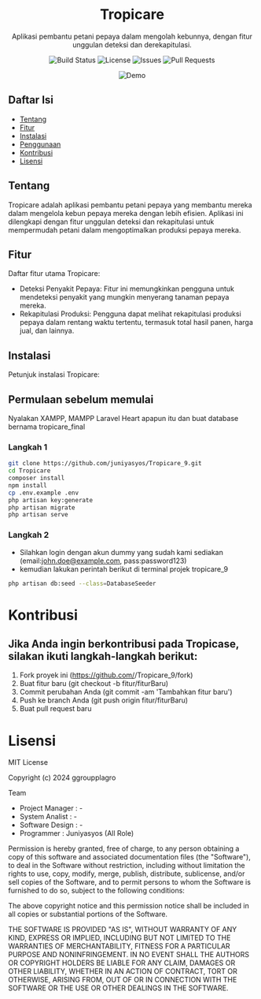 <!-- Nama Proyek -->
<h1 align="center">Tropicare</h1>

<!-- Deskripsi -->
<p align="center">Aplikasi pembantu petani pepaya dalam mengolah kebunnya, dengan fitur unggulan deteksi dan derekapitulasi.</p>

<!-- Badges -->
<div align="center">
    <!-- Badge Status Build -->
    <img src="https://img.shields.io/github/workflow/status/juniyasyos/Tropicare_9/Build?label=Build&style=for-the-badge" alt="Build Status">
    <!-- Badge Lisensi -->
    <img src="https://img.shields.io/github/license/juniyasyos/Tropicare_9?label=Lisensi&style=for-the-badge" alt="License">
    <!-- Badge Jumlah Issues -->
    <img src="https://img.shields.io/github/issues/juniyasyos/Tropicare_9?label=Issues&style=for-the-badge" alt="Issues">
    <!-- Badge Jumlah Pull Requests -->
    <img src="https://img.shields.io/github/issues-pr/juniyasyos/Tropicare_9?label=Pull%20Requests&style=for-the-badge" alt="Pull Requests">
</div>

<!-- Gambar / GIF -->
<p align="center">
    <img src="https://placeimg.com/640/480/tech" alt="Demo">
</p>

## Daftar Isi

- [Tentang](#tentang)
- [Fitur](#fitur)
- [Instalasi](#instalasi)
- [Penggunaan](#penggunaan)
- [Kontribusi](#kontribusi)
- [Lisensi](#lisensi)

## Tentang

Tropicare adalah aplikasi pembantu petani pepaya yang membantu mereka dalam mengelola kebun pepaya mereka dengan lebih efisien. Aplikasi ini dilengkapi dengan fitur unggulan deteksi dan rekapitulasi untuk mempermudah petani dalam mengoptimalkan produksi pepaya mereka.

## Fitur

Daftar fitur utama Tropicare:

- Deteksi Penyakit Pepaya: Fitur ini memungkinkan pengguna untuk mendeteksi penyakit yang mungkin menyerang tanaman pepaya mereka.
- Rekapitulasi Produksi: Pengguna dapat melihat rekapitulasi produksi pepaya dalam rentang waktu tertentu, termasuk total hasil panen, harga jual, dan lainnya.

## Instalasi

Petunjuk instalasi Tropicare:

## Permulaan sebelum memulai
Nyalakan XAMPP, MAMPP Laravel Heart apapun itu dan buat database bernama tropicare_final

### Langkah 1
```bash
git clone https://github.com/juniyasyos/Tropicare_9.git
cd Tropicare
composer install
npm install
cp .env.example .env
php artisan key:generate
php artisan migrate
php artisan serve
```

### Langkah 2
- Silahkan login dengan akun dummy yang sudah kami sediakan (email:john.doe@example.com, pass:password123)
- kemudian lakukan perintah berikut di terminal projek tropicare_9

```bash
php artisan db:seed --class=DatabaseSeeder
```

# Kontribusi
## Jika Anda ingin berkontribusi pada Tropicase, silakan ikuti langkah-langkah berikut:
1. Fork proyek ini (https://github.com/<USERNAME>/Tropicare_9/fork)
2. Buat fitur baru (git checkout -b fitur/fiturBaru)
3. Commit perubahan Anda (git commit -am 'Tambahkan fitur baru')
4. Push ke branch Anda (git push origin fitur/fiturBaru)
5. Buat pull request baru


# Lisensi

MIT License

Copyright (c) 2024 ggroupplagro

Team
- Project Manager  : -
- System Analist   : -
- Software Design  : -
- Programmer       : Juniyasyos (All Role)

Permission is hereby granted, free of charge, to any person obtaining a copy
of this software and associated documentation files (the "Software"), to deal
in the Software without restriction, including without limitation the rights
to use, copy, modify, merge, publish, distribute, sublicense, and/or sell
copies of the Software, and to permit persons to whom the Software is
furnished to do so, subject to the following conditions:

The above copyright notice and this permission notice shall be included in all
copies or substantial portions of the Software.

THE SOFTWARE IS PROVIDED "AS IS", WITHOUT WARRANTY OF ANY KIND, EXPRESS OR
IMPLIED, INCLUDING BUT NOT LIMITED TO THE WARRANTIES OF MERCHANTABILITY,
FITNESS FOR A PARTICULAR PURPOSE AND NONINFRINGEMENT. IN NO EVENT SHALL THE
AUTHORS OR COPYRIGHT HOLDERS BE LIABLE FOR ANY CLAIM, DAMAGES OR OTHER
LIABILITY, WHETHER IN AN ACTION OF CONTRACT, TORT OR OTHERWISE, ARISING FROM,
OUT OF OR IN CONNECTION WITH THE SOFTWARE OR THE USE OR OTHER DEALINGS IN THE
SOFTWARE.


